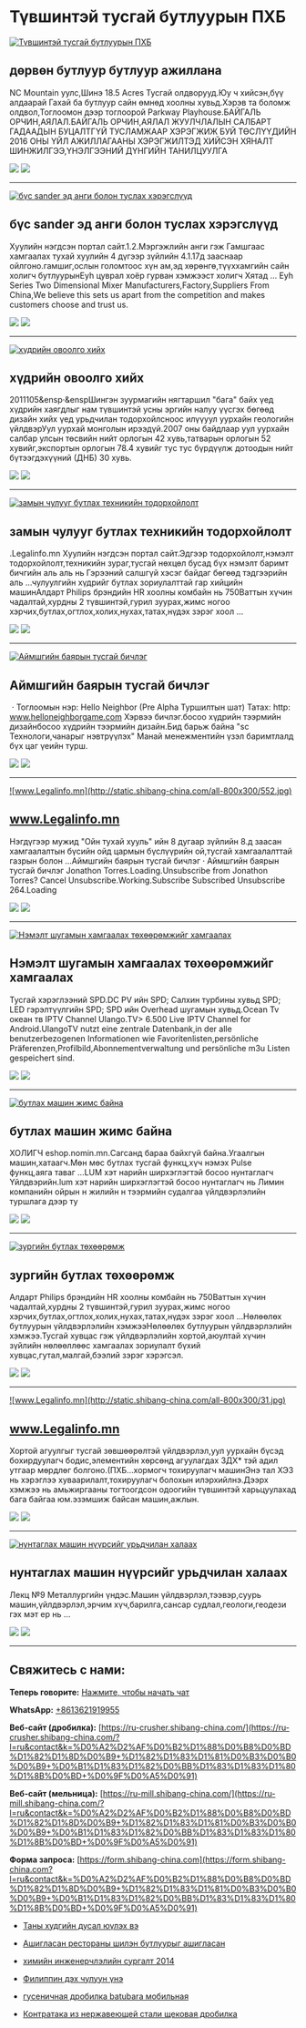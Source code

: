 # Түвшинтэй тусгай бутлуурын ПХБ

<a href="https://swt.shibang-china.com/?l=ru&img&k=%D0%A2%D2%AF%D0%B2%D1%88%D0%B8%D0%BD%D1%82%D1%8D%D0%B9+%D1%82%D1%83%D1%81%D0%B3%D0%B0%D0%B9+%D0%B1%D1%83%D1%82%D0%BB%D1%83%D1%83%D1%80%D1%8B%D0%BD+%D0%9F%D0%A5%D0%91" target="_blank">![Түвшинтэй тусгай бутлуурын ПХБ](http://static.shibang-china.com/all-800x300/168.jpg)</a>

## дөрвөн бутлуур бутлуур ажиллана
NC Mountain уулс,Шинэ 18.5 Acres Тусгай олдворууд.Юу ч хийсэн,бүү алдаарай Гахай ба бутлуур сайн өмнөд хоолны хувьд.Хэрэв та боломж олдвол,Тоглоомон дээр тоглоорой Parkway Playhouse.БАЙГАЛЬ ОРЧИН,АЯЛАЛ.БАЙГАЛЬ ОРЧИН,АЯЛАЛ ЖУУЛЧЛАЛЫН САЛБАРТ ГАДААДЫН БУЦАЛТГҮЙ ТУСЛАМЖААР ХЭРЭГЖИЖ БУЙ ТӨСЛҮҮДИЙН 2016 ОНЫ ҮЙЛ АЖИЛЛАГААНЫ ХЭРЭГЖИЛТЭД ХИЙСЭН ХЯНАЛТ ШИНЖИЛГЭЭ,ҮНЭЛГЭЭНИЙ ДҮНГИЙН ТАНИЛЦУУЛГА


<a href="https://whatsapp.shibangsoft.com/WhatsApp.php" target="_blank" title="WhatsApp">![](http://static.shibang-china.com/icon/whatsapp.png)</a> <a href="https://swt.shibang-china.com/?l=ru&icon&k=%D0%A2%D2%AF%D0%B2%D1%88%D0%B8%D0%BD%D1%82%D1%8D%D0%B9+%D1%82%D1%83%D1%81%D0%B3%D0%B0%D0%B9+%D0%B1%D1%83%D1%82%D0%BB%D1%83%D1%83%D1%80%D1%8B%D0%BD+%D0%9F%D0%A5%D0%91" target="_blank">![](http://static.shibang-china.com/icon/chat-ru.png)</a>

---

<a href="https://swt.shibang-china.com/?l=ru&img&k=%D0%A2%D2%AF%D0%B2%D1%88%D0%B8%D0%BD%D1%82%D1%8D%D0%B9+%D1%82%D1%83%D1%81%D0%B3%D0%B0%D0%B9+%D0%B1%D1%83%D1%82%D0%BB%D1%83%D1%83%D1%80%D1%8B%D0%BD+%D0%9F%D0%A5%D0%91" target="_blank">![бүс sander эд анги болон туслах хэрэгслүүд](http://static.shibang-china.com/all-800x300/185.jpg)</a>

## бүс sander эд анги болон туслах хэрэгслүүд
Хуулийн нэгдсэн портал сайт.1.2.Мэргэжлийн анги гэж Гамшгаас хамгаалах тухай хуулийн 4 дүгээр зүйлийн 4.1.17д зааснаар ойлгоно.гамшиг,ослын голомтоос хүн ам,эд хөрөнгө,түүххамгийн сайн холигч бутлуурынEyh цуврал хоёр гурван хэмжээст холигч Хятад … Eyh Series Two Dimensional Mixer Manufacturers,Factory,Suppliers From China,We believe this sets us apart from the competition and makes customers choose and trust us.


<a href="https://whatsapp.shibangsoft.com/WhatsApp.php" target="_blank" title="WhatsApp">![](http://static.shibang-china.com/icon/whatsapp.png)</a> <a href="https://swt.shibang-china.com/?l=ru&icon&k=%D0%A2%D2%AF%D0%B2%D1%88%D0%B8%D0%BD%D1%82%D1%8D%D0%B9+%D1%82%D1%83%D1%81%D0%B3%D0%B0%D0%B9+%D0%B1%D1%83%D1%82%D0%BB%D1%83%D1%83%D1%80%D1%8B%D0%BD+%D0%9F%D0%A5%D0%91" target="_blank">![](http://static.shibang-china.com/icon/chat-ru.png)</a>

---

<a href="https://swt.shibang-china.com/?l=ru&img&k=%D0%A2%D2%AF%D0%B2%D1%88%D0%B8%D0%BD%D1%82%D1%8D%D0%B9+%D1%82%D1%83%D1%81%D0%B3%D0%B0%D0%B9+%D0%B1%D1%83%D1%82%D0%BB%D1%83%D1%83%D1%80%D1%8B%D0%BD+%D0%9F%D0%A5%D0%91" target="_blank">![хүдрийн овоолго хийх](http://static.shibang-china.com/all-800x300/364.jpg)</a>

## хүдрийн овоолго хийх
2011105&amp;ensp&#183;&amp;enspШингэн зуурмагийн нягтаршил &quot;бага&quot; байх үед хүдрийн хаягдлыг нам түвшинтэй усны эргийн налуу үүсгэх бөгөөд дизайн хийх үед урьдчилан тодорхойлсноос илүүуул уурхайн геологийн үйлдвэрУул уурхай монголын ирээдүй.2007 оны байдлаар уул уурхайн салбар улсын төс&#173;вийн нийт орлогын 42 хувь,татварын орлогын 52 хувийг,экспортын орлогын 78.4 ху&#173;вийг тус тус бүрдүүлж дотоо&#173;дын нийт бүтээгдэхүүний (ДНБ) 30 хувь.


<a href="https://whatsapp.shibangsoft.com/WhatsApp.php" target="_blank" title="WhatsApp">![](http://static.shibang-china.com/icon/whatsapp.png)</a> <a href="https://swt.shibang-china.com/?l=ru&icon&k=%D0%A2%D2%AF%D0%B2%D1%88%D0%B8%D0%BD%D1%82%D1%8D%D0%B9+%D1%82%D1%83%D1%81%D0%B3%D0%B0%D0%B9+%D0%B1%D1%83%D1%82%D0%BB%D1%83%D1%83%D1%80%D1%8B%D0%BD+%D0%9F%D0%A5%D0%91" target="_blank">![](http://static.shibang-china.com/icon/chat-ru.png)</a>

---

<a href="https://swt.shibang-china.com/?l=ru&img&k=%D0%A2%D2%AF%D0%B2%D1%88%D0%B8%D0%BD%D1%82%D1%8D%D0%B9+%D1%82%D1%83%D1%81%D0%B3%D0%B0%D0%B9+%D0%B1%D1%83%D1%82%D0%BB%D1%83%D1%83%D1%80%D1%8B%D0%BD+%D0%9F%D0%A5%D0%91" target="_blank">![замын чулууг бутлах техникийн тодорхойлолт](http://static.shibang-china.com/all-800x300/655.jpg)</a>

## замын чулууг бутлах техникийн тодорхойлолт
.Legalinfo.mn Хуулийн нэгдсэн портал сайт.Эдгээр тодорхойлолт,нэмэлт тодорхойлолт,техникийн зураг,тусгай нөхцөл бусад бүх нэмэлт баримт бичгийн аль аль нь Гэрээний салшгүй хэсэг байдаг бөгөөд тэдгээрийн аль …чулуулгийн хүдрийг бутлах зориулалттай гар хийцийн машинАлдарт Philips брэндийн HR хоолны комбайн нь 750Ваттын хүчин чадалтай,хурдны 2 түвшинтэй,гурил зуурах,жимс ногоо хэрчих,бутлах,огтлох,холих,нухах,татах,нүдэх зэрэг хоол …


<a href="https://whatsapp.shibangsoft.com/WhatsApp.php" target="_blank" title="WhatsApp">![](http://static.shibang-china.com/icon/whatsapp.png)</a> <a href="https://swt.shibang-china.com/?l=ru&icon&k=%D0%A2%D2%AF%D0%B2%D1%88%D0%B8%D0%BD%D1%82%D1%8D%D0%B9+%D1%82%D1%83%D1%81%D0%B3%D0%B0%D0%B9+%D0%B1%D1%83%D1%82%D0%BB%D1%83%D1%83%D1%80%D1%8B%D0%BD+%D0%9F%D0%A5%D0%91" target="_blank">![](http://static.shibang-china.com/icon/chat-ru.png)</a>

---

<a href="https://swt.shibang-china.com/?l=ru&img&k=%D0%A2%D2%AF%D0%B2%D1%88%D0%B8%D0%BD%D1%82%D1%8D%D0%B9+%D1%82%D1%83%D1%81%D0%B3%D0%B0%D0%B9+%D0%B1%D1%83%D1%82%D0%BB%D1%83%D1%83%D1%80%D1%8B%D0%BD+%D0%9F%D0%A5%D0%91" target="_blank">![Аймшгийн баярын тусгай бичлэг](http://static.shibang-china.com/all-800x300/1360.jpg)</a>

## Аймшгийн баярын тусгай бичлэг
&nbsp;&#0183;&#32;Тоглоомын нэр: Hello Neighbor (Pre Alpha Туршилтын шат) Татах: http: www.helloneighborgame.com Хэрвээ бичлэг.босоо хүдрийн тээрмийн дизайнбосоо хүдрийн тээрмийн дизайн.Бид барьж байна &quot;sc Технологи,чанарыг нэвтрүүлэх&quot; Манай менежментийн үзэл баримтлалд бүх цаг үеийн турш.


<a href="https://whatsapp.shibangsoft.com/WhatsApp.php" target="_blank" title="WhatsApp">![](http://static.shibang-china.com/icon/whatsapp.png)</a> <a href="https://swt.shibang-china.com/?l=ru&icon&k=%D0%A2%D2%AF%D0%B2%D1%88%D0%B8%D0%BD%D1%82%D1%8D%D0%B9+%D1%82%D1%83%D1%81%D0%B3%D0%B0%D0%B9+%D0%B1%D1%83%D1%82%D0%BB%D1%83%D1%83%D1%80%D1%8B%D0%BD+%D0%9F%D0%A5%D0%91" target="_blank">![](http://static.shibang-china.com/icon/chat-ru.png)</a>

---

<a href="https://swt.shibang-china.com/?l=ru&img&k=%D0%A2%D2%AF%D0%B2%D1%88%D0%B8%D0%BD%D1%82%D1%8D%D0%B9+%D1%82%D1%83%D1%81%D0%B3%D0%B0%D0%B9+%D0%B1%D1%83%D1%82%D0%BB%D1%83%D1%83%D1%80%D1%8B%D0%BD+%D0%9F%D0%A5%D0%91" target="_blank">![www.Legalinfo.mn](http://static.shibang-china.com/all-800x300/552.jpg)</a>

## www.Legalinfo.mn
Нэгдүгээр мужид &quot;Ойн тухай хууль&quot; ийн 8 дугаар зүйлийн 8.д заасан хамгаалалтын бүсийн ойд цармын бүслүүрийн ой,тусгай хамгаалалттай газрын болон …Аймшгийн баярын тусгай бичлэг&nbsp;&#0183;&#32;Аймшгийн баярын тусгай бичлэг Jonathon Torres.Loading.Unsubscribe from Jonathon Torres? Cancel Unsubscribe.Working.Subscribe Subscribed Unsubscribe 264.Loading


<a href="https://whatsapp.shibangsoft.com/WhatsApp.php" target="_blank" title="WhatsApp">![](http://static.shibang-china.com/icon/whatsapp.png)</a> <a href="https://swt.shibang-china.com/?l=ru&icon&k=%D0%A2%D2%AF%D0%B2%D1%88%D0%B8%D0%BD%D1%82%D1%8D%D0%B9+%D1%82%D1%83%D1%81%D0%B3%D0%B0%D0%B9+%D0%B1%D1%83%D1%82%D0%BB%D1%83%D1%83%D1%80%D1%8B%D0%BD+%D0%9F%D0%A5%D0%91" target="_blank">![](http://static.shibang-china.com/icon/chat-ru.png)</a>

---

<a href="https://swt.shibang-china.com/?l=ru&img&k=%D0%A2%D2%AF%D0%B2%D1%88%D0%B8%D0%BD%D1%82%D1%8D%D0%B9+%D1%82%D1%83%D1%81%D0%B3%D0%B0%D0%B9+%D0%B1%D1%83%D1%82%D0%BB%D1%83%D1%83%D1%80%D1%8B%D0%BD+%D0%9F%D0%A5%D0%91" target="_blank">![Нэмэлт шугамын хамгаалах төхөөрөмжийг хамгаалах](http://static.shibang-china.com/all-800x300/323.jpg)</a>

## Нэмэлт шугамын хамгаалах төхөөрөмжийг хамгаалах
Тусгай хэрэглээний SPD.DC PV ийн SPD; Салхин турбины хувьд SPD; LED гэрэлтүүлгийн SPD; SPD ийн Overhead шугамын хувьд.Ocean Tv океан тв IPTV Channel Ulango.TV&gt; 6.500 Live IPTV Channel for Android.UlangoTV nutzt eine zentrale Datenbank,in der alle benutzerbezogenen Informationen wie Favoritenlisten,pers&#246;nliche Pr&#228;ferenzen,Profilbild,Abonnementverwaltung und pers&#246;nliche m3u Listen gespeichert sind.


<a href="https://whatsapp.shibangsoft.com/WhatsApp.php" target="_blank" title="WhatsApp">![](http://static.shibang-china.com/icon/whatsapp.png)</a> <a href="https://swt.shibang-china.com/?l=ru&icon&k=%D0%A2%D2%AF%D0%B2%D1%88%D0%B8%D0%BD%D1%82%D1%8D%D0%B9+%D1%82%D1%83%D1%81%D0%B3%D0%B0%D0%B9+%D0%B1%D1%83%D1%82%D0%BB%D1%83%D1%83%D1%80%D1%8B%D0%BD+%D0%9F%D0%A5%D0%91" target="_blank">![](http://static.shibang-china.com/icon/chat-ru.png)</a>

---

<a href="https://swt.shibang-china.com/?l=ru&img&k=%D0%A2%D2%AF%D0%B2%D1%88%D0%B8%D0%BD%D1%82%D1%8D%D0%B9+%D1%82%D1%83%D1%81%D0%B3%D0%B0%D0%B9+%D0%B1%D1%83%D1%82%D0%BB%D1%83%D1%83%D1%80%D1%8B%D0%BD+%D0%9F%D0%A5%D0%91" target="_blank">![бутлах машин жимс байна](http://static.shibang-china.com/all-800x300/1104.jpg)</a>

## бутлах машин жимс байна
ХОЛИГЧ eshop.nomin.mn.Сагсанд бараа байхгүй байна.Угаалгын машин,хатаагч.Мөн мөс бутлах тусгай функц,хүч нэмэх Pulse функц,аяга таваг …LUM хэт нарийн ширхэглэгтэй босоо нунтаглагч Үйлдвэрийн.lum хэт нарийн ширхэглэгтэй босоо нунтаглагч нь Лимин компанийн ойрын н жилийн н тээрмийн судалгаа үйлдвэрлэлийн туршлага дээр ту


<a href="https://whatsapp.shibangsoft.com/WhatsApp.php" target="_blank" title="WhatsApp">![](http://static.shibang-china.com/icon/whatsapp.png)</a> <a href="https://swt.shibang-china.com/?l=ru&icon&k=%D0%A2%D2%AF%D0%B2%D1%88%D0%B8%D0%BD%D1%82%D1%8D%D0%B9+%D1%82%D1%83%D1%81%D0%B3%D0%B0%D0%B9+%D0%B1%D1%83%D1%82%D0%BB%D1%83%D1%83%D1%80%D1%8B%D0%BD+%D0%9F%D0%A5%D0%91" target="_blank">![](http://static.shibang-china.com/icon/chat-ru.png)</a>

---

<a href="https://swt.shibang-china.com/?l=ru&img&k=%D0%A2%D2%AF%D0%B2%D1%88%D0%B8%D0%BD%D1%82%D1%8D%D0%B9+%D1%82%D1%83%D1%81%D0%B3%D0%B0%D0%B9+%D0%B1%D1%83%D1%82%D0%BB%D1%83%D1%83%D1%80%D1%8B%D0%BD+%D0%9F%D0%A5%D0%91" target="_blank">![зургийн бутлах төхөөрөмж](http://static.shibang-china.com/all-800x300/1201.jpg)</a>

## зургийн бутлах төхөөрөмж
Алдарт Philips брэндийн HR хоолны комбайн нь 750Ваттын хүчин чадалтай,хурдны 2 түвшинтэй,гурил зуурах,жимс ногоо хэрчих,бутлах,огтлох,холих,нухах,татах,нүдэх зэрэг хоол …Нөлөөлөх бутлуурын үйлдвэрлэлийн хэмжээНөлөөлөх бутлуурын үйлдвэрлэлийн хэмжээ.Тусгай хувцас гэж үйлдвэрлэлийн хортой,аюултай хүчин зүйлийн нөлөөллөөс хамгаалах зориулалт бүхий хувцас,гутал,малгай,бээлий зэрэг хэрэгсэл.


<a href="https://whatsapp.shibangsoft.com/WhatsApp.php" target="_blank" title="WhatsApp">![](http://static.shibang-china.com/icon/whatsapp.png)</a> <a href="https://swt.shibang-china.com/?l=ru&icon&k=%D0%A2%D2%AF%D0%B2%D1%88%D0%B8%D0%BD%D1%82%D1%8D%D0%B9+%D1%82%D1%83%D1%81%D0%B3%D0%B0%D0%B9+%D0%B1%D1%83%D1%82%D0%BB%D1%83%D1%83%D1%80%D1%8B%D0%BD+%D0%9F%D0%A5%D0%91" target="_blank">![](http://static.shibang-china.com/icon/chat-ru.png)</a>

---

<a href="https://swt.shibang-china.com/?l=ru&img&k=%D0%A2%D2%AF%D0%B2%D1%88%D0%B8%D0%BD%D1%82%D1%8D%D0%B9+%D1%82%D1%83%D1%81%D0%B3%D0%B0%D0%B9+%D0%B1%D1%83%D1%82%D0%BB%D1%83%D1%83%D1%80%D1%8B%D0%BD+%D0%9F%D0%A5%D0%91" target="_blank">![www.Legalinfo.mn](http://static.shibang-china.com/all-800x300/31.jpg)</a>

## www.Legalinfo.mn
Хортой агуулгыг тусгай зөвшөөрөлтэй үйлдвэрлэл,уул уурхайн бүсэд бохирдуулагч бодис,элементийн хөрсөнд агуулагдах ЗДХ* тэй адил утгаар мөрдлөг болгоно.(ПХБ…хормогч тохируулагч машинЭнэ тал ХЭЗ нь хэрэглээ хуваарилалт,тохируулагч болохын илэрхийлнэ.Дээрх хэмжээ нь амьжиргааны тогтоогдсон одоогийн түвшинтэй харьцуулахад бага байгаа юм.эзэмшиж байсан машин,ажлын.


<a href="https://whatsapp.shibangsoft.com/WhatsApp.php" target="_blank" title="WhatsApp">![](http://static.shibang-china.com/icon/whatsapp.png)</a> <a href="https://swt.shibang-china.com/?l=ru&icon&k=%D0%A2%D2%AF%D0%B2%D1%88%D0%B8%D0%BD%D1%82%D1%8D%D0%B9+%D1%82%D1%83%D1%81%D0%B3%D0%B0%D0%B9+%D0%B1%D1%83%D1%82%D0%BB%D1%83%D1%83%D1%80%D1%8B%D0%BD+%D0%9F%D0%A5%D0%91" target="_blank">![](http://static.shibang-china.com/icon/chat-ru.png)</a>

---

<a href="https://swt.shibang-china.com/?l=ru&img&k=%D0%A2%D2%AF%D0%B2%D1%88%D0%B8%D0%BD%D1%82%D1%8D%D0%B9+%D1%82%D1%83%D1%81%D0%B3%D0%B0%D0%B9+%D0%B1%D1%83%D1%82%D0%BB%D1%83%D1%83%D1%80%D1%8B%D0%BD+%D0%9F%D0%A5%D0%91" target="_blank">![нунтаглах машин нүүрсийг урьдчилан халаах](http://static.shibang-china.com/all-800x300/1108.jpg)</a>

## нунтаглах машин нүүрсийг урьдчилан халаах
Лекц №9 Металлургийн үндэс.Машин үйлдвэрлэл,тээвэр,суурь машин,үйлдвэрлэл,эрчим хүч,барилга,сансар судлал,геологи,геодези гэх мэт ер нь …

<a href="https://whatsapp.shibangsoft.com/WhatsApp.php" target="_blank" title="WhatsApp">![](http://static.shibang-china.com/icon/whatsapp.png)</a> <a href="https://swt.shibang-china.com/?l=ru&icon&k=%D0%A2%D2%AF%D0%B2%D1%88%D0%B8%D0%BD%D1%82%D1%8D%D0%B9+%D1%82%D1%83%D1%81%D0%B3%D0%B0%D0%B9+%D0%B1%D1%83%D1%82%D0%BB%D1%83%D1%83%D1%80%D1%8B%D0%BD+%D0%9F%D0%A5%D0%91" target="_blank">![](http://static.shibang-china.com/icon/chat-ru.png)</a>

---
## Свяжитесь с нами:

**Теперь говорите:** [Нажмите, чтобы начать чат](https://swt.shibang-china.com?l=ru&contact&k=%D0%A2%D2%AF%D0%B2%D1%88%D0%B8%D0%BD%D1%82%D1%8D%D0%B9+%D1%82%D1%83%D1%81%D0%B3%D0%B0%D0%B9+%D0%B1%D1%83%D1%82%D0%BB%D1%83%D1%83%D1%80%D1%8B%D0%BD+%D0%9F%D0%A5%D0%91)

**WhatsApp:**  [+8613621919955](https://whatsapp.shibangsoft.com/WhatsApp.php)

**Веб-сайт (дробилка):** [https://ru-crusher.shibang-china.com/](https://ru-crusher.shibang-china.com/?l=ru&contact&k=%D0%A2%D2%AF%D0%B2%D1%88%D0%B8%D0%BD%D1%82%D1%8D%D0%B9+%D1%82%D1%83%D1%81%D0%B3%D0%B0%D0%B9+%D0%B1%D1%83%D1%82%D0%BB%D1%83%D1%83%D1%80%D1%8B%D0%BD+%D0%9F%D0%A5%D0%91)

**Веб-сайт (мельница):** [https://ru-mill.shibang-china.com/](https://ru-mill.shibang-china.com/?l=ru&contact&k=%D0%A2%D2%AF%D0%B2%D1%88%D0%B8%D0%BD%D1%82%D1%8D%D0%B9+%D1%82%D1%83%D1%81%D0%B3%D0%B0%D0%B9+%D0%B1%D1%83%D1%82%D0%BB%D1%83%D1%83%D1%80%D1%8B%D0%BD+%D0%9F%D0%A5%D0%91)

**Форма запроса:** [https://form.shibang-china.com](https://form.shibang-china.com?l=ru&contact&k=%D0%A2%D2%AF%D0%B2%D1%88%D0%B8%D0%BD%D1%82%D1%8D%D0%B9+%D1%82%D1%83%D1%81%D0%B3%D0%B0%D0%B9+%D0%B1%D1%83%D1%82%D0%BB%D1%83%D1%83%D1%80%D1%8B%D0%BD+%D0%9F%D0%A5%D0%91)

* [Таны худгийн дусал юүлэх вэ](../128/%D0%A2%D0%B0%D0%BD%D1%8B%20%D1%85%D1%83%D0%B4%D0%B3%D0%B8%D0%B9%D0%BD%20%D0%B4%D1%83%D1%81%D0%B0%D0%BB%20%D1%8E%D2%AF%D0%BB%D1%8D%D1%85%20%D0%B2%D1%8D.md)

* [Ашигласан рестораны шилэн бутлуурыг ашигласан](../129/%D0%90%D1%88%D0%B8%D0%B3%D0%BB%D0%B0%D1%81%D0%B0%D0%BD%20%D1%80%D0%B5%D1%81%D1%82%D0%BE%D1%80%D0%B0%D0%BD%D1%8B%20%D1%88%D0%B8%D0%BB%D1%8D%D0%BD%20%D0%B1%D1%83%D1%82%D0%BB%D1%83%D1%83%D1%80%D1%8B%D0%B3%20%D0%B0%D1%88%D0%B8%D0%B3%D0%BB%D0%B0%D1%81%D0%B0%D0%BD.md)

* [химийн инженерчлэлийн сургалт 2014](../129/%D1%85%D0%B8%D0%BC%D0%B8%D0%B9%D0%BD%20%D0%B8%D0%BD%D0%B6%D0%B5%D0%BD%D0%B5%D1%80%D1%87%D0%BB%D1%8D%D0%BB%D0%B8%D0%B9%D0%BD%20%D1%81%D1%83%D1%80%D0%B3%D0%B0%D0%BB%D1%82%202014.md)

* [Филиппин дэх чулуун үнэ](../129/%D0%A4%D0%B8%D0%BB%D0%B8%D0%BF%D0%BF%D0%B8%D0%BD%20%D0%B4%D1%8D%D1%85%20%D1%87%D1%83%D0%BB%D1%83%D1%83%D0%BD%20%D2%AF%D0%BD%D1%8D.md)

* [гусеничная дробилка batubara мобильная](../126/%D0%B3%D1%83%D1%81%D0%B5%D0%BD%D0%B8%D1%87%D0%BD%D0%B0%D1%8F%20%D0%B4%D1%80%D0%BE%D0%B1%D0%B8%D0%BB%D0%BA%D0%B0%20batubara%20%D0%BC%D0%BE%D0%B1%D0%B8%D0%BB%D1%8C%D0%BD%D0%B0%D1%8F.md)

* [Контратака из нержавеющей стали щековая дробилка](../126/%D0%9A%D0%BE%D0%BD%D1%82%D1%80%D0%B0%D1%82%D0%B0%D0%BA%D0%B0%20%D0%B8%D0%B7%20%D0%BD%D0%B5%D1%80%D0%B6%D0%B0%D0%B2%D0%B5%D1%8E%D1%89%D0%B5%D0%B9%20%D1%81%D1%82%D0%B0%D0%BB%D0%B8%20%D1%89%D0%B5%D0%BA%D0%BE%D0%B2%D0%B0%D1%8F%20%D0%B4%D1%80%D0%BE%D0%B1%D0%B8%D0%BB%D0%BA%D0%B0.md)